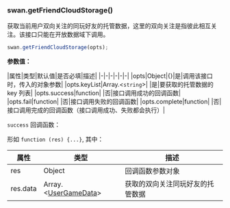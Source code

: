 ### swan.getFriendCloudStorage()

获取当前用户双向关注的同玩好友的托管数据，这里的双向关注是指彼此相互关注。该接口只能在开放数据域下调用。

```js
swan.getFriendCloudStorage(opts);
```

**参数值：**

|属性|类型|默认值|是否必填|描述|
|-|-|-|-|-|-|
|opts|Object|{}|是|调用该接口时，传入的对象参数|
|opts.keyList|Array.<`string`>| |是|要获取的托管数据的 key 列表|
|opts.success|function| |否|接口调用成功的回调函数|
|opts.fail|function| |否|接口调用失败的回调函数|
|opts.complete|function| |否|接口调用完成的回调函数（接口调用成功、失败都会执行）|

`success` 回调函数：

形如 `function (res) {...}`, 其中：

|属性|类型|描述|
|-|-|-|
|res|Object|回调函数参数对象|
|res.data|Array.<[UserGameData](#UserGameData)\>|获取的双向关注同玩好友的托管数据|
